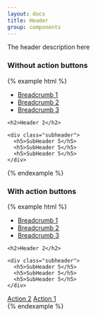 ```yaml
---
layout: docs
title: Header
group: components
---
```


The header description here

### Without action buttons

{% example html %}
<div class="header">
  <div class="left">
    <div class="breadcrumbs">
      <ul class="breadcrumb">
        <li class="breadcrumb-item text-uppercase">
          <a href="#" >Breadcrumb 1</a>
        </li>
        <li class="breadcrumb-item text-uppercase">
          <a href="#" >Breadcrumb 2</a>
        </li>
        <li class="breadcrumb-item text-uppercase">
          <a href="#" >Breadcrumb 3</a>
        </li>
      </ul>
    </div>

    <h2>Header 2</h2>

    <div class="subheader">
      <h5>SubHeader 5</h5>
      <h5>SubHeader 5</h5>
      <h5>SubHeader 5</h5>
    </div>
  </div>

  <div class="right"></div>
</div>
{% endexample %}

### With action buttons

{% example html %}
<div class="header">
  <div class="left">
    <div class="breadcrumbs">
      <ul class="breadcrumb">
        <li class="breadcrumb-item text-uppercase">
          <a href="#" >Breadcrumb 1</a>
        </li>
        <li class="breadcrumb-item text-uppercase">
          <a href="#" >Breadcrumb 2</a>
        </li>
        <li class="breadcrumb-item text-uppercase">
          <a href="#" >Breadcrumb 3</a>
        </li>
      </ul>
    </div>

    <h2>Header 2</h2>

    <div class="subheader">
      <h5>SubHeader 5</h5>
      <h5>SubHeader 5</h5>
      <h5>SubHeader 5</h5>
    </div>
  </div>

  <div class="right">
    <a href="#" class="btn btn-primary">Action 2</a>
    <a href="#" class="btn btn-primary">Action 1</a>
  </div>
</div>
{% endexample %}
